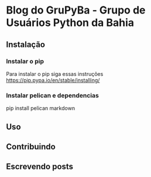 # Blog do GruPyBa - Grupo de Usuários Python da Bahia


## Instalação

### Instalar o pip

Para instalar o pip siga essas instruções https://pip.pypa.io/en/stable/installing/

### Instalar pelican e dependencias

pip install pelican markdown

## Uso


## Contribuindo


## Escrevendo posts